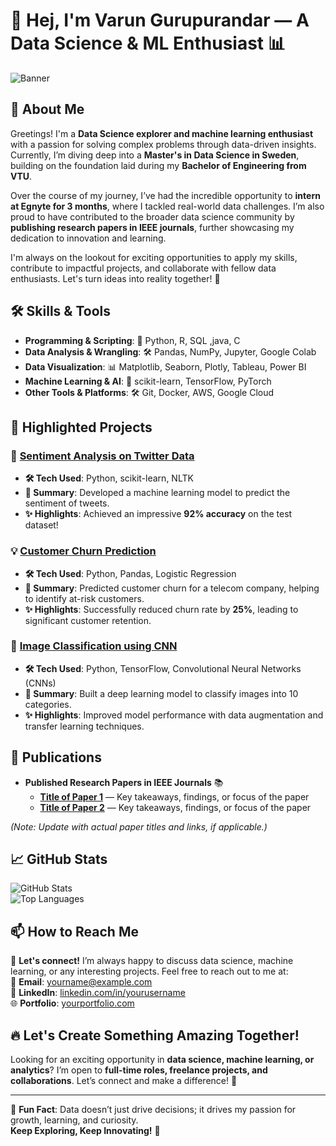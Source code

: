 # 🚀 Hej, I'm Varun Gurupurandar — A Data Science & ML Enthusiast 📊

![Banner](https://yourbannerlink.com/banner.png)  

## 🌟 About Me
Greetings! I'm a **Data Science explorer and machine learning enthusiast** with a passion for solving complex problems through data-driven insights. Currently, I’m diving deep into a **Master's in Data Science in Sweden**, building on the foundation laid during my **Bachelor of Engineering from VTU**.  

Over the course of my journey, I’ve had the incredible opportunity to **intern at Egnyte for 3 months**, where I tackled real-world data challenges. I’m also proud to have contributed to the broader data science community by **publishing research papers in IEEE journals**, further showcasing my dedication to innovation and learning.

I'm always on the lookout for exciting opportunities to apply my skills, contribute to impactful projects, and collaborate with fellow data enthusiasts. Let's turn ideas into reality together! 🚀

## 🛠️ Skills & Tools
- **Programming & Scripting**: 🐍 Python, R, SQL ,java, C
- **Data Analysis & Wrangling**: 🛠️ Pandas, NumPy, Jupyter, Google Colab  
- **Data Visualization**: 📊 Matplotlib, Seaborn, Plotly, Tableau, Power BI  
- **Machine Learning & AI**: 🤖 scikit-learn, TensorFlow, PyTorch  
- **Other Tools & Platforms**: 🛠️ Git, Docker, AWS, Google Cloud  

## 🚀 Highlighted Projects
### 📝 [Sentiment Analysis on Twitter Data](https://github.com/yourusername/sentiment-analysis)
- **🛠️ Tech Used**: Python, scikit-learn, NLTK  
- **📘 Summary**: Developed a machine learning model to predict the sentiment of tweets.  
- **✨ Highlights**: Achieved an impressive **92% accuracy** on the test dataset!  

### 💡 [Customer Churn Prediction](https://github.com/yourusername/customer-churn-prediction)
- **🛠️ Tech Used**: Python, Pandas, Logistic Regression  
- **📘 Summary**: Predicted customer churn for a telecom company, helping to identify at-risk customers.  
- **✨ Highlights**: Successfully reduced churn rate by **25%**, leading to significant customer retention.  

### 🎉 [Image Classification using CNN](https://github.com/yourusername/image-classification)
- **🛠️ Tech Used**: Python, TensorFlow, Convolutional Neural Networks (CNNs)  
- **📘 Summary**: Built a deep learning model to classify images into 10 categories.  
- **✨ Highlights**: Improved model performance with data augmentation and transfer learning techniques.  

## 📜 Publications
- **Published Research Papers in IEEE Journals** 📚  
  - **[Title of Paper 1](#)** — Key takeaways, findings, or focus of the paper  
  - **[Title of Paper 2](#)** — Key takeaways, findings, or focus of the paper  
  
*(Note: Update with actual paper titles and links, if applicable.)*

## 📈 GitHub Stats
![GitHub Stats](https://github-readme-stats.vercel.app/api?gvarun20=gvarun20&show_icons=true&theme=radical)  
![Top Languages](https://github-readme-stats.vercel.app/api/top-langs/?gvarun20=gvarun20&layout=compact&theme=radical)  

## 📫 How to Reach Me
🔗 **Let's connect!** I’m always happy to discuss data science, machine learning, or any interesting projects. Feel free to reach out to me at:  
📧 **Email**: [yourname@example.com](mailto:vg71276@gmail.com)  
💼 **LinkedIn**: [linkedin.com/in/yourusername](https://www.linkedin.com/in/varun-gurupurandar-44a181215/)  
🌐 **Portfolio**: [yourportfolio.com](https://yourportfolio.com)  

## 🔥 Let's Create Something Amazing Together! 
Looking for an exciting opportunity in **data science, machine learning, or analytics**? I’m open to **full-time roles, freelance projects, and collaborations**. Let’s connect and make a difference! 🤝

---
🤖 **Fun Fact**: Data doesn’t just drive decisions; it drives my passion for growth, learning, and curiosity.  
**Keep Exploring, Keep Innovating!** 🚀

